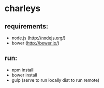 # charleys

## requirements:
- node.js (http://nodejs.org/)
- bower (http://bower.io/)

## run:
- npm install
- bower install
- gulp (serve to run locally dist to run remote)
